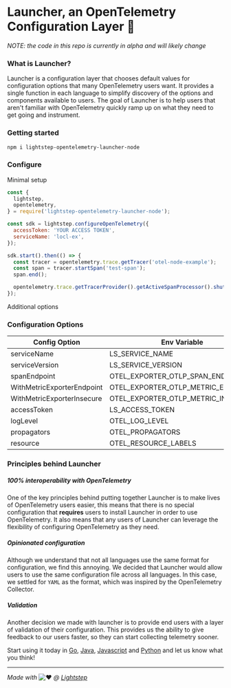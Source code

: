 # Launcher, an OpenTelemetry Configuration Layer 🚀

_NOTE: the code in this repo is currently in alpha and will likely change_

### What is Launcher?

Launcher is a configuration layer that chooses default values for configuration options that many OpenTelemetry users want. It provides a single function in each language to simplify discovery of the options and components available to users. The goal of Launcher is to help users that aren't familiar with OpenTelemetry quickly ramp up on what they need to get going and instrument.

### Getting started

```bash
npm i lightstep-opentelemetry-launcher-node
```

### Configure

Minimal setup

```javascript
const {
  lightstep,
  opentelemetry,
} = require('lightstep-opentelemetry-launcher-node');

const sdk = lightstep.configureOpenTelemetry({
  accessToken: 'YOUR ACCESS TOKEN',
  serviceName: 'locl-ex',
});

sdk.start().then(() => {
  const tracer = opentelemetry.trace.getTracer('otel-node-example');
  const span = tracer.startSpan('test-span');
  span.end();

  opentelemetry.trace.getTracerProvider().getActiveSpanProcessor().shutdown();
});
```

Additional options

### Configuration Options

| Config Option              | Env Variable                       | Required | Default                                            |
| -------------------------- | ---------------------------------- | -------- | -------------------------------------------------- |
| serviceName                | LS_SERVICE_NAME                    | y        | -                                                  |
| serviceVersion             | LS_SERVICE_VERSION                 | n        | unknown                                            |
| spanEndpoint               | OTEL_EXPORTER_OTLP_SPAN_ENDPOINT   | n        | https://ingest.lightstep.com:443/api/v2/otel/trace |
| WithMetricExporterEndpoint | OTEL_EXPORTER_OTLP_METRIC_ENDPOINT | n        | https://ingest.lightstep.com:443/metrics           |
| WithMetricExporterInsecure | OTEL_EXPORTER_OTLP_METRIC_INSECURE | n        | false                                              |
| accessToken                | LS_ACCESS_TOKEN                    | n        | -                                                  |
| logLevel                   | OTEL_LOG_LEVEL                     | n        | info                                               |
| propagators                | OTEL_PROPAGATORS                   | n        | b3                                                 |
| resource                   | OTEL_RESOURCE_LABELS               | n        | -                                                  |

### Principles behind Launcher

##### 100% interoperability with OpenTelemetry

One of the key principles behind putting together Launcher is to make lives of OpenTelemetry users easier, this means that there is no special configuration that **requires** users to install Launcher in order to use OpenTelemetry. It also means that any users of Launcher can leverage the flexibility of configuring OpenTelemetry as they need.

##### Opinionated configuration

Although we understand that not all languages use the same format for configuration, we find this annoying. We decided that Launcher would allow users to use the same configuration file across all languages. In this case, we settled for `YAML` as the format, which was inspired by the OpenTelemetry Collector.

##### Validation

Another decision we made with launcher is to provide end users with a layer of validation of their configuration. This provides us the ability to give feedback to our users faster, so they can start collecting telemetry sooner.

Start using it today in [Go](https://github.com/lightstep/otel-launcher-go), [Java](https://github.com/lightstep/otel-launcher-java), [Javascript](https://github.com/lightstep/otel-launcher-node) and [Python](https://github.com/lightstep/otel-launcher-python) and let us know what you think!

---

_Made with_ ![:heart:](https://a.slack-edge.com/production-standard-emoji-assets/10.2/apple-medium/2764-fe0f.png) _@ [Lightstep](http://lightstep.com/)_
